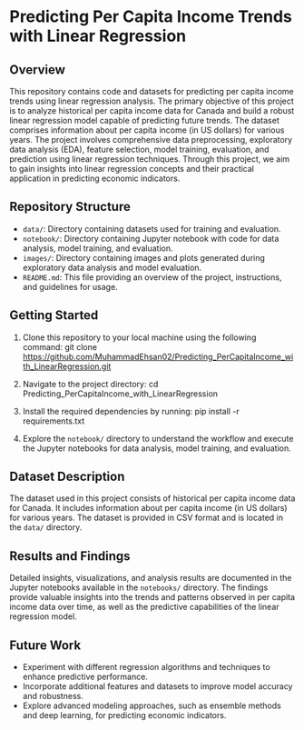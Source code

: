 # Predicting Per Capita Income Trends with Linear Regression

## Overview
This repository contains code and datasets for predicting per capita income trends using linear regression analysis. The primary objective of this project is to analyze historical per capita income data for Canada and build a robust linear regression model capable of predicting future trends. The dataset comprises information about per capita income (in US dollars) for various years. The project involves comprehensive data preprocessing, exploratory data analysis (EDA), feature selection, model training, evaluation, and prediction using linear regression techniques. Through this project, we aim to gain insights into linear regression concepts and their practical application in predicting economic indicators.

## Repository Structure
- `data/`: Directory containing datasets used for training and evaluation.
- `notebook/`: Directory containing Jupyter notebook with code for data analysis, model training, and evaluation.
- `images/`: Directory containing images and plots generated during exploratory data analysis and model evaluation.
- `README.md`: This file providing an overview of the project, instructions, and guidelines for usage.

## Getting Started
1. Clone this repository to your local machine using the following command:
git clone https://github.com/MuhammadEhsan02/Predicting_PerCapitaIncome_with_LinearRegression.git

2. Navigate to the project directory:
cd Predicting_PerCapitaIncome_with_LinearRegression

3. Install the required dependencies by running:
pip install -r requirements.txt

4. Explore the `notebook/` directory to understand the workflow and execute the Jupyter notebooks for data analysis, model training, and evaluation.

## Dataset Description
The dataset used in this project consists of historical per capita income data for Canada. It includes information about per capita income (in US dollars) for various years. The dataset is provided in CSV format and is located in the `data/` directory.

## Results and Findings
Detailed insights, visualizations, and analysis results are documented in the Jupyter notebooks available in the `notebooks/` directory. The findings provide valuable insights into the trends and patterns observed in per capita income data over time, as well as the predictive capabilities of the linear regression model.

## Future Work
- Experiment with different regression algorithms and techniques to enhance predictive performance.
- Incorporate additional features and datasets to improve model accuracy and robustness.
- Explore advanced modeling approaches, such as ensemble methods and deep learning, for predicting economic indicators.

